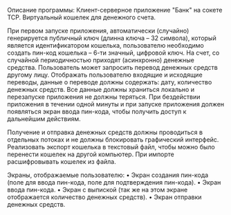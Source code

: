 ﻿Описание программы: Клиент-серверное приложение "Банк" на сокете TCP. Виртуальный кошелек для денежного счета.

При первом запуске приложения, автоматически (случайно) генерируется публичный ключ (длинна ключа – 32 символа), который является идентификатором кошелька, пользователю необходимо создать пин-код кошелька – 6-ти значный, цифровой ключ. На счет, со случайной периодичностью приходят (асинхронно) денежные средства. Пользователь может запросить перевод денежных средств другому лицу. Отображать пользователю входящие и исходящие переводы, данные о переводе должны содержать: дату, количество денежных средств. Все данные должны храниться локально и перезапуске приложения не должны теряться. При бездействии приложения в течении одной минуты и при запуске приложения должен появляться экран ввода пин-кода, чтобы получить доступ к дальнейшим действиям.

Получение и отправка денежных средств должны проводиться в отдельных потоках и не должны блокировать графический интерфейс. Реализовать экспорт кошелька в текстовый файл, чтобы можно было перенести кошелек на другой компьютер. При импорте расшифровывать кошелек из файла.

Экраны, отображаемые пользователю: •	Экран создания пин-кода (поле для ввода пин-кода, поле для подтверждения пин-кода). •	Экран ввода пин-кода. •	Экран с выпиской (так же на этом экране отображается количество денежных средств). •	Экран отправки денежных средств.